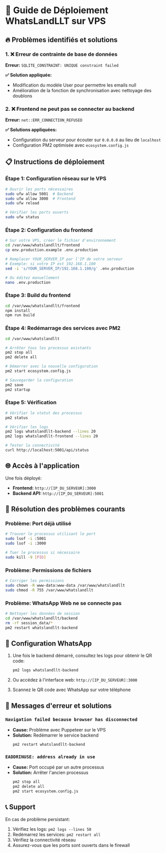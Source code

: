 # 🚀 Guide de Déploiement WhatsLandLLT sur VPS

## 🔥 Problèmes identifiés et solutions

### 1. ❌ Erreur de contrainte de base de données
**Erreur:** `SQLITE_CONSTRAINT: UNIQUE constraint failed`

**✅ Solution appliquée:**
- Modification du modèle User pour permettre les emails null
- Amélioration de la fonction de synchronisation avec nettoyage des doublons

### 2. ❌ Frontend ne peut pas se connecter au backend
**Erreur:** `net::ERR_CONNECTION_REFUSED`

**✅ Solutions appliquées:**
- Configuration du serveur pour écouter sur `0.0.0.0` au lieu de `localhost`
- Configuration PM2 optimisée avec `ecosystem.config.js`

## 📋 Instructions de déploiement

### Étape 1: Configuration réseau sur le VPS

```bash
# Ouvrir les ports nécessaires
sudo ufw allow 5001  # Backend
sudo ufw allow 3000  # Frontend
sudo ufw reload

# Vérifier les ports ouverts
sudo ufw status
```

### Étape 2: Configuration du frontend

```bash
# Sur votre VPS, créer le fichier d'environnement
cd /var/www/whatslandllt/frontend
cp env.production.example .env.production

# Remplacer YOUR_SERVER_IP par l'IP de votre serveur
# Exemple: si votre IP est 192.168.1.100
sed -i 's/YOUR_SERVER_IP/192.168.1.100/g' .env.production

# Ou éditez manuellement
nano .env.production
```

### Étape 3: Build du frontend

```bash
cd /var/www/whatslandllt/frontend
npm install
npm run build
```

### Étape 4: Redémarrage des services avec PM2

```bash
cd /var/www/whatslandllt

# Arrêter tous les processus existants
pm2 stop all
pm2 delete all

# Démarrer avec la nouvelle configuration
pm2 start ecosystem.config.js

# Sauvegarder la configuration
pm2 save
pm2 startup
```

### Étape 5: Vérification

```bash
# Vérifier le statut des processus
pm2 status

# Vérifier les logs
pm2 logs whatslandllt-backend --lines 20
pm2 logs whatslandllt-frontend --lines 20

# Tester la connectivité
curl http://localhost:5001/api/status
```

## 🌐 Accès à l'application

Une fois déployé:
- **Frontend:** `http://[IP_DU_SERVEUR]:3000`
- **Backend API:** `http://[IP_DU_SERVEUR]:5001`

## 🔧 Résolution des problèmes courants

### Problème: Port déjà utilisé
```bash
# Trouver le processus utilisant le port
sudo lsof -i :5001
sudo lsof -i :3000

# Tuer le processus si nécessaire
sudo kill -9 [PID]
```

### Problème: Permissions de fichiers
```bash
# Corriger les permissions
sudo chown -R www-data:www-data /var/www/whatslandllt
sudo chmod -R 755 /var/www/whatslandllt
```

### Problème: WhatsApp Web ne se connecte pas
```bash
# Nettoyer les données de session
cd /var/www/whatslandllt/backend
rm -rf session_data/*
pm2 restart whatslandllt-backend
```

## 📱 Configuration WhatsApp

1. Une fois le backend démarré, consultez les logs pour obtenir le QR code:
   ```bash
   pm2 logs whatslandllt-backend
   ```

2. Ou accédez à l'interface web: `http://[IP_DU_SERVEUR]:3000`

3. Scannez le QR code avec WhatsApp sur votre téléphone

## 🚨 Messages d'erreur et solutions

### `Navigation failed because browser has disconnected`
- **Cause:** Problème avec Puppeteer sur le VPS
- **Solution:** Redémarrer le service backend
  ```bash
  pm2 restart whatslandllt-backend
  ```

### `EADDRINUSE: address already in use`
- **Cause:** Port occupé par un autre processus
- **Solution:** Arrêter l'ancien processus
  ```bash
  pm2 stop all
  pm2 delete all
  pm2 start ecosystem.config.js
  ```

## 📞 Support

En cas de problème persistant:
1. Vérifiez les logs: `pm2 logs --lines 50`
2. Redémarrez les services: `pm2 restart all`
3. Vérifiez la connectivité réseau
4. Assurez-vous que les ports sont ouverts dans le firewall 